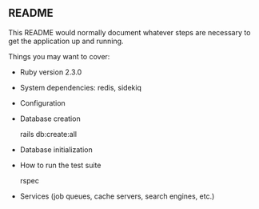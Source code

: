 ## README

This README would normally document whatever steps are necessary to get the
application up and running.

Things you may want to cover:

* Ruby version 2.3.0

* System dependencies: redis, sidekiq

* Configuration

* Database creation

    rails db:create:all

* Database initialization

* How to run the test suite

    rspec

* Services (job queues, cache servers, search engines, etc.)
